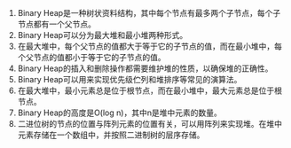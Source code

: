 

1. Binary Heap是一种树状资料结构，其中每个节点有最多两个子节点，每个子节点都有一个父节点。
2. Binary Heap可以分为最大堆和最小堆两种形式。
3. 在最大堆中，每个父节点的值都大于等于它的子节点的值，而在最小堆中，每个父节点的值都小于等于它的子节点的值。
4. Binary Heap的插入和删除操作都需要维护堆的性质，以确保堆的正确性。
5. Binary Heap可以用来实现优先级伫列和堆排序等常见的演算法。
6. 在最大堆中，最小元素总是位于根节点，而在最小堆中，最大元素总是位于根节点。
7. Binary Heap的高度是O(log n)，其中n是堆中元素的数量。
8. 二进位树的节点的位置与阵列元素的位置有关，可以用阵列来实现堆。在堆中元素存储在一个数组中，并按照二进制树的层序存储。